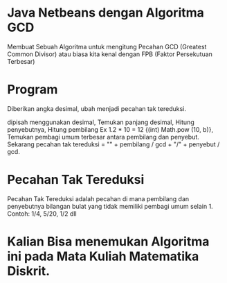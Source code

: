 # Java Netbeans dengan Algoritma GCD

Membuat Sebuah Algoritma untuk mengitung Pecahan GCD (Greatest Common Divisor) atau biasa kita kenal dengan FPB (Faktor Persekutuan Terbesar)

# Program

Diberikan angka desimal, ubah menjadi pecahan tak tereduksi.

dipisah menggunakan desimal, Temukan panjang desimal, Hitung penyebutnya, Hitung pembilang Ex 1.2 * 10 = 12 {(int) Math.pow (10, b)}, Temukan pembagi umum terbesar antara pembilang dan penyebut. Sekarang pecahan tak tereduksi = "" + pembilang / gcd + "/" + penyebut / gcd.

# Pecahan Tak Tereduksi

Pecahan Tak Tereduksi adalah pecahan di mana pembilang dan penyebutnya bilangan bulat yang tidak memiliki pembagi umum selain 1. Contoh: 1/4, 5/20, 1/2 dll

# Kalian Bisa menemukan Algoritma ini pada Mata Kuliah Matematika Diskrit.
